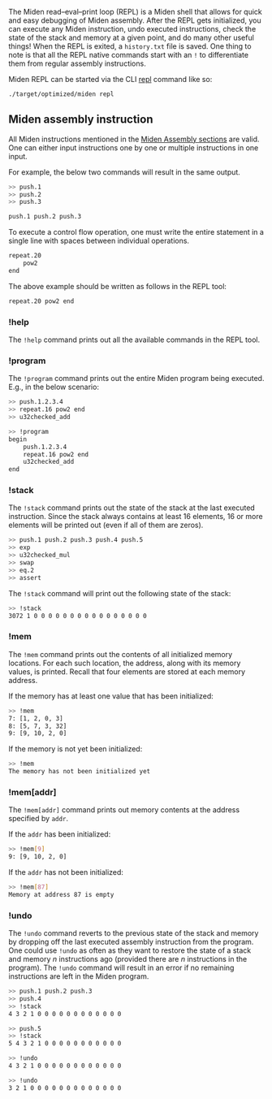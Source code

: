 The Miden read–eval–print loop (REPL) is a Miden shell that allows for quick and easy debugging of Miden assembly. After the REPL gets initialized, you can execute any Miden instruction, undo executed instructions, check the state of the stack and memory at a given point, and do many other useful things! When the REPL is exited, a `history.txt` file is saved. One thing to note is that all the REPL native commands start with an `!` to differentiate them from regular assembly instructions.

Miden REPL can be started via the CLI [repl](../intro/usage.md#cli-interface) command like so:

```sh
./target/optimized/miden repl
```

## Miden assembly instruction

All Miden instructions mentioned in the [Miden Assembly sections](../user-docs/assembly/index.md) are valid. One can either input instructions one by one or multiple instructions in one input.

For example, the below two commands will result in the same output.

```sh
>> push.1
>> push.2
>> push.3
```

```sh
push.1 push.2 push.3
```

To execute a control flow operation, one must write the entire statement in a single line with spaces between individual operations.

```sh
repeat.20
    pow2
end
```

The above example should be written as follows in the REPL tool:

```sh
repeat.20 pow2 end
```

### !help

The `!help` command prints out all the available commands in the REPL tool.

### !program

The `!program` command prints out the entire Miden program being executed. E.g., in the below scenario:

```sh
>> push.1.2.3.4
>> repeat.16 pow2 end
>> u32checked_add

>> !program
begin
    push.1.2.3.4
    repeat.16 pow2 end
    u32checked_add
end
```

### !stack

The `!stack` command prints out the state of the stack at the last executed instruction. Since the stack always contains at least 16 elements, 16 or more elements will be printed out (even if all of them are zeros).

```sh
>> push.1 push.2 push.3 push.4 push.5
>> exp
>> u32checked_mul
>> swap
>> eq.2
>> assert
```

The `!stack` command will print out the following state of the stack:

```sh
>> !stack
3072 1 0 0 0 0 0 0 0 0 0 0 0 0 0 0 0 0
```

### !mem

The `!mem` command prints out the contents of all initialized memory locations. For each such location, the address, along with its memory values, is printed. Recall that four elements are stored at each memory address.

If the memory has at least one value that has been initialized:

```sh
>> !mem
7: [1, 2, 0, 3]
8: [5, 7, 3, 32]
9: [9, 10, 2, 0]
```

If the memory is not yet been initialized:

```sh
>> !mem
The memory has not been initialized yet
```

### !mem[addr]

The `!mem[addr]` command prints out memory contents at the address specified by `addr`.

If the `addr` has been initialized:

```sh
>> !mem[9]
9: [9, 10, 2, 0]
```

If the `addr` has not been initialized:

```sh
>> !mem[87]
Memory at address 87 is empty
```

### !undo

The `!undo` command reverts to the previous state of the stack and memory by dropping off the last executed assembly instruction from the program. One could use `!undo` as often as they want to restore the state of a stack and memory $n$ instructions ago (provided there are $n$ instructions in the program). The `!undo` command will result in an error if no remaining instructions are left in the Miden program.

```sh
>> push.1 push.2 push.3
>> push.4
>> !stack
4 3 2 1 0 0 0 0 0 0 0 0 0 0 0 0

>> push.5
>> !stack
5 4 3 2 1 0 0 0 0 0 0 0 0 0 0 0

>> !undo
4 3 2 1 0 0 0 0 0 0 0 0 0 0 0 0

>> !undo
3 2 1 0 0 0 0 0 0 0 0 0 0 0 0 0
```
